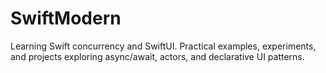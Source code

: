 # SwiftModern
Learning Swift concurrency and SwiftUI. Practical examples, experiments, and projects exploring async/await, actors, and declarative UI patterns.
